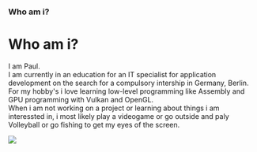 ### Who am i?

<div>
  <h1>Who am i?</h1>
  <p>
    I am Paul. <br/>
    I am currently in an education for an IT specialist for application development on the search for a compulsory intership in Germany, Berlin. <br/>
    For my hobby's i love learning low-level programming like Assembly and GPU programming with Vulkan and OpenGL. <br/>
    When i am not working on a project or learning about things i am interessted in, i most likely play a videogame or go outside and paly Volleyball or go fishing to get my eyes of the screen.
  </p>
</div>

<a href="https://u8views.com/github/Paule1511"><img src="https://u8views.com/api/v1/github/profiles/111686991/views/day-week-month-total-count.svg"></a>
